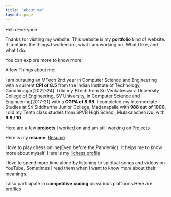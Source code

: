 ```yaml
---
title: "About me"
layout: page
---
```




Hello Everyone.

Thanks for visiting my website. This website is my **portfolio** kind of website. It contains the things I worked on, what I am working on, What I like, and what I do.

You can explore more to know more.

A few Things about me:

I am pursuing an MTech 2nd year in Computer Science and Engineering with a current **CPI of 8.5** from the Indian Institute of Technology, Gandhinagar[2022-24]. I did my BTech from Sri Venkateswara University College of Engineering, SV University, in Computer Science and Engineering[2017-21] with a **CGPA of 8.68**. I completed my Intermediate Studies at Sri Siddhartha Junior College, Madanapalle with **988 out of 1000**. I did my Tenth class studies from SPVB High School, Mulakalacheruvu, with **9.8 / 10**.

Here are a few **projects** I worked on and am still working on [Projects](/projects.md)

Here is my **resume**: [Resume](/hrushikeshetikikotaresume.pdf)

I love to play chess online(Even before the Pandemic). It helps me to know more about myself. Here is my [lichess profile](https://lichess.org/@/Strangestone)

I love to spend more time alone by listening to spiritual songs and videos on YouTube. Sometimes I read them when I want to know more about their meanings.

I also participate in **competitive coding** on various platforms.Here are [profiles](/coding.md)
